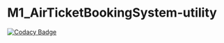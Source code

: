 # M1_AirTicketBookingSystem-utility

[![Codacy Badge](https://api.codacy.com/project/badge/Grade/78df3b50a006483b85d84d2f001ecb94)](https://app.codacy.com/gh/Akhilsk55/M1_AirTicketBookingSystem-utility?utm_source=github.com&utm_medium=referral&utm_content=Akhilsk55/M1_AirTicketBookingSystem-utility&utm_campaign=Badge_Grade_Settings)
